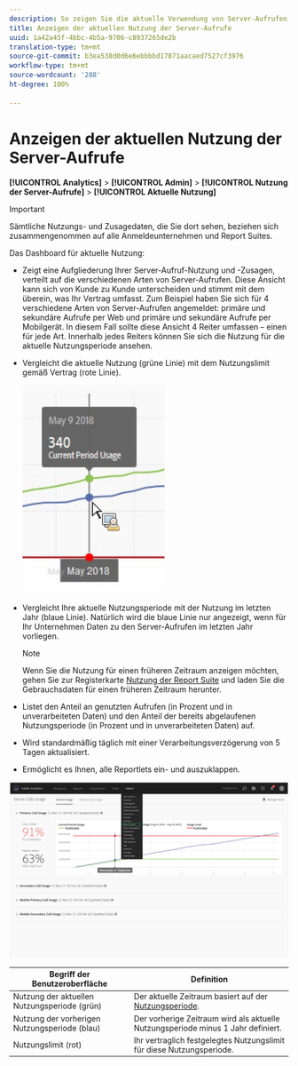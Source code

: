 ```yaml
---
description: So zeigen Sie die aktuelle Verwendung von Server-Aufrufen in Adobe Analytics an.
title: Anzeigen der aktuellen Nutzung der Server-Aufrufe
uuid: 1a42a45f-4bbc-4b5a-9706-c8937265de2b
translation-type: tm+mt
source-git-commit: b3ea538d0d6e6ebbbbd17871aacaed7527cf3976
workflow-type: tm+mt
source-wordcount: '288'
ht-degree: 100%

---
```



# Anzeigen der aktuellen Nutzung der Server-Aufrufe

**[!UICONTROL Analytics]** > **[!UICONTROL Admin]** > **[!UICONTROL Nutzung der Server-Aufrufe]** > **[!UICONTROL Aktuelle Nutzung]**

>[!IMPORTANT]
>
>Sämtliche Nutzungs- und Zusagedaten, die Sie dort sehen, beziehen sich zusammengenommen auf alle Anmeldeunternehmen und Report Suites.

Das Dashboard für aktuelle Nutzung:

* Zeigt eine Aufgliederung Ihrer Server-Aufruf-Nutzung und -Zusagen, verteilt auf die verschiedenen Arten von Server-Aufrufen. Diese Ansicht kann sich von Kunde zu Kunde unterscheiden und stimmt mit dem überein, was Ihr Vertrag umfasst. Zum Beispiel haben Sie sich für 4 verschiedene Arten von Server-Aufrufen angemeldet: primäre und sekundäre Aufrufe per Web und primäre und sekundäre Aufrufe per Mobilgerät. In diesem Fall sollte diese Ansicht 4 Reiter umfassen – einen für jede Art. Innerhalb jedes Reiters können Sie sich die Nutzung für die aktuelle Nutzungsperiode ansehen.
* Vergleicht die aktuelle Nutzung (grüne Linie) mit dem Nutzungslimit gemäß Vertrag (rote Linie).

   ![](assets/current_period.png)

* Vergleicht Ihre aktuelle Nutzungsperiode mit der Nutzung im letzten Jahr (blaue Linie). Natürlich wird die blaue Linie nur angezeigt, wenn für Ihr Unternehmen Daten zu den Server-Aufrufen im letzten Jahr vorliegen.

   >[!NOTE]
   >
   >Wenn Sie die Nutzung für einen früheren Zeitraum anzeigen möchten, gehen Sie zur Registerkarte [Nutzung der Report Suite](/help/admin/c-server-call-usage/report-suite-usage.md) und laden Sie die Gebrauchsdaten für einen früheren Zeitraum herunter.

* Listet den Anteil an genutzten Aufrufen (in Prozent und in unverarbeiteten Daten) und den Anteil der bereits abgelaufenen Nutzungsperiode (in Prozent und in unverarbeiteten Daten) auf.
* Wird standardmäßig täglich mit einer Verarbeitungsverzögerung von 5 Tagen aktualisiert.
* Ermöglicht es Ihnen, alle Reportlets ein- und auszuklappen.

![](assets/server_call_dashboard.png)

| Begriff der Benutzeroberfläche | Definition |
| --- | --- |
| Nutzung der aktuellen Nutzungsperiode (grün) | Der aktuelle Zeitraum basiert auf der [Nutzungsperiode](/help/admin/c-server-call-usage/overage-overview.md). |
| Nutzung der vorherigen Nutzungsperiode (blau) | Der vorherige Zeitraum wird als aktuelle Nutzungsperiode minus 1 Jahr definiert. |
| Nutzungslimit (rot) | Ihr vertraglich festgelegtes Nutzungslimit für diese Nutzungsperiode. |
